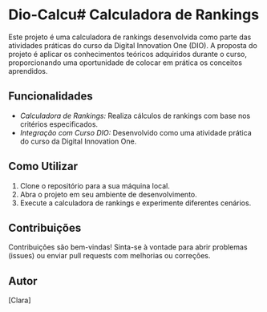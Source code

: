 # Dio-Calcu# Calculadora de Rankings

Este projeto é uma calculadora de rankings desenvolvida como parte das atividades práticas do curso da Digital Innovation One (DIO). A proposta do projeto é aplicar os conhecimentos teóricos adquiridos durante o curso, proporcionando uma oportunidade de colocar em prática os conceitos aprendidos.

## Funcionalidades

- *Calculadora de Rankings:* Realiza cálculos de rankings com base nos critérios especificados.
- *Integração com Curso DIO:* Desenvolvido como uma atividade prática do curso da Digital Innovation One.

## Como Utilizar

1. Clone o repositório para a sua máquina local.
2. Abra o projeto em seu ambiente de desenvolvimento.
3. Execute a calculadora de rankings e experimente diferentes cenários.

## Contribuições

Contribuições são bem-vindas! Sinta-se à vontade para abrir problemas (issues) ou enviar pull requests com melhorias ou correções.

## Autor

[Clara]
